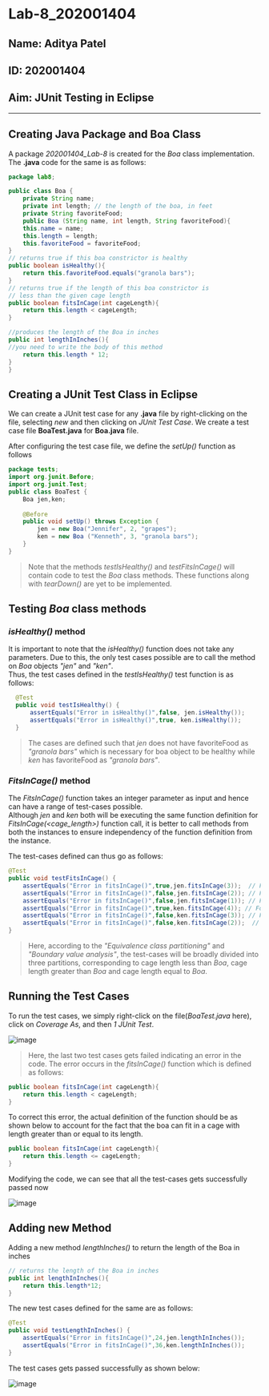# Lab-8_202001404

## Name: Aditya Patel
## ID: 202001404
## Aim: JUnit Testing in Eclipse
---

## Creating Java Package and Boa Class

A package _202001404_Lab-8_ is created for the _Boa_ class implementation. The **.java** code for the same is as follows:

```java
package lab8;

public class Boa {
	private String name;
	private int length; // the length of the boa, in feet
	private String favoriteFood;
	public Boa (String name, int length, String favoriteFood){
	this.name = name;
	this.length = length;
	this.favoriteFood = favoriteFood;
}
// returns true if this boa constrictor is healthy
public boolean isHealthy(){
	return this.favoriteFood.equals("granola bars");
}
// returns true if the length of this boa constrictor is
// less than the given cage length
public boolean fitsInCage(int cageLength){
	return this.length < cageLength;
}

//produces the length of the Boa in inches
public int lengthInInches(){
//you need to write the body of this method
	return this.length * 12;
}
}

```

## Creating a JUnit Test Class in Eclipse

We can create a JUnit test case for any **.java** file by right-clicking on the file, selecting _new_ and then clicking on _JUnit Test Case_. We create a test case file **BoaTest.java** for **Boa.java** file.

After configuring the test case file, we define the _setUp()_ function as follows

```java
package tests;
import org.junit.Before;
import org.junit.Test;
public class BoaTest {
	Boa jen,ken;
	
	@Before
	public void setUp() throws Exception { 
		jen = new Boa("Jennifer", 2, "grapes");
		ken = new Boa ("Kenneth", 3, "granola bars");
	} 
}
```

> Note that the methods _testIsHealthy()_ and _testFitsInCage()_ will contain code to test the _Boa_ class methods. These functions along with _tearDown()_ are yet to be implemented.

## Testing _Boa_ class methods

### _isHealthy()_ method

It is important to note that the _isHealthy()_ function does not take any parameters. Due to this, the only test cases possible are to call the method on _Boa_ objects _"jen"_ and _"ken"_.  
Thus, the test cases defined in the _testIsHealthy()_ test function is as follows:

```java
  @Test
  public void testIsHealthy() {
      assertEquals("Error in isHealthy()",false, jen.isHealthy());
      assertEquals("Error in isHealthy()",true, ken.isHealthy());
  }
```

> The cases are defined such that _jen_ does not have favoriteFood as _"granola bars"_ which is necessary for boa object to be healthy while _ken_ has favoriteFood as _"granola bars"_.

### _FitsInCage()_ method

The _FitsInCage()_ function takes an integer parameter as input and hence can have a range of test-cases possible.  
Although _jen_ and _ken_ both will be executing the same function definition for _FitsInCage(<cage_length>)_ function call, it is better to call methods from both the instances to ensure independency of the function definition from the instance.

The test-cases defined can thus go as follows:

```java
@Test
public void testFitsInCage() {
    assertEquals("Error in fitsInCage()",true,jen.fitsInCage(3));  // For length of cage greater than jen's boa
    assertEquals("Error in fitsInCage()",false,jen.fitsInCage(2)); // For length of cage equal to jen's boa
    assertEquals("Error in fitsInCage()",false,jen.fitsInCage(1)); // For length of cage less than jen's boa
    assertEquals("Error in fitsInCage()",true,ken.fitsInCage(4)); // For length of cage greater than ken's boa
    assertEquals("Error in fitsInCage()",false,ken.fitsInCage(3)); // For length of cage equal to ken's boa
    assertEquals("Error in fitsInCage()",false,ken.fitsInCage(2));  // For length of cage less than ken's boa
}
```

> Here, according to the _"Equivalence class partitioning"_ and _"Boundary value analysis"_, the test-cases will be broadly divided into three partitions, corresponding to cage length less than _Boa_, cage length greater than _Boa_ and cage length equal to _Boa_.

## Running the Test Cases

To run the test cases, we simply right-click on the file(_BoaTest.java_ here), click on _Coverage As_, and then _1 JUnit Test_.

![image](https://user-images.githubusercontent.com/77343775/233540323-2ab61303-762a-4861-8824-6b7c5aaa3706.png)

> Here, the last two test cases gets failed indicating an error in the code. The error occurs in the _fitsInCage()_ function which is defined as follows:

```java
public boolean fitsInCage(int cageLength){
    return this.length < cageLength; 
}
```

To correct this error, the actual definition of the function should be as shown below to account for the fact that the boa can fit in a cage with length greater than or equal to its length.

```java
public boolean fitsInCage(int cageLength){
    return this.length <= cageLength; 
}
```

Modifying the code, we can see that all the test-cases gets successfully passed now

![image](https://user-images.githubusercontent.com/77343775/233540355-c35e59e3-f5a4-4e4f-9800-0d689fb58a2a.png)

## Adding new Method

Adding a new method _lengthInches()_ to return the length of the Boa in inches

```java
// returns the length of the Boa in inches 
public int lengthInInches(){ 
    return this.length*12;
}
```

The new test cases defined for the same are as follows:

```java
@Test
public void testLengthInInches() {
    assertEquals("Error in fitsInCage()",24,jen.lengthInInches());
    assertEquals("Error in fitsInCage()",36,ken.lengthInInches());
}
```
The test cases gets passed successfully as shown below:

![image](https://user-images.githubusercontent.com/77343775/233540590-d9d82889-c661-41c4-b9c0-f48d5aa246c6.png)
